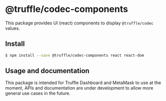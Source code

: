# @truffle/codec-components

This package provides UI (react) components to display `@truffle/codec` values.

## Install

```sh
$ npm install --save @truffle/codec-components react react-dom
```

## Usage and documentation

This package is intended for Truffle Dashboard and MetaMask to use at the moment, APIs and documentation are under development to allow more general use cases in the future.
